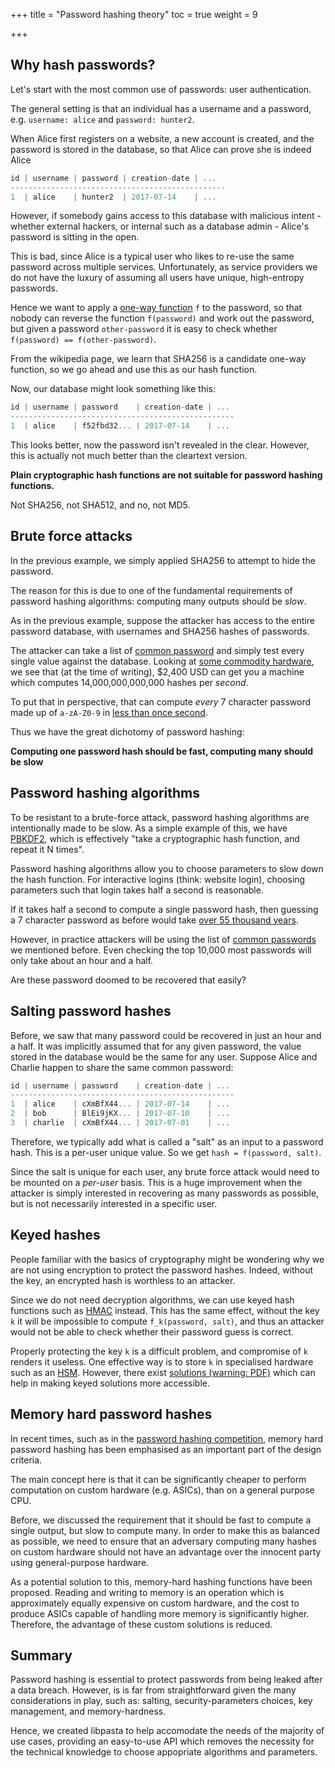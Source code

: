 +++
title = "Password hashing theory"
toc = true
weight = 9

+++

## Why hash passwords?

Let's start with the most common use of passwords: user authentication.

The general setting is that an individual has a username and a password, 
e.g. `username: alice` and `password: hunter2`.

When Alice first registers on a website, a new account is created, and the
password is stored in the database, so that Alice can prove she is indeed Alice

```C
id | username | password | creation-date | ...
------------------------------------------------
1  | alice    | hunter2  | 2017-07-14    | ...
```

However, if somebody gains access to this database with malicious intent -
whether external hackers, or internal such as a database admin - Alice's
password is sitting in the open.

This is bad, since Alice is a typical user who likes to re-use the same
password across multiple services. Unfortunately, as service providers we do
not have the luxury of assuming all users have unique, high-entropy passwords.

Hence we want to apply a [one-way function][owf] `f` to the password, so that
nobody can reverse the function `f(password)` and work out the password, but
given a password `other-password` it is easy to check whether 
`f(password) == f(other-password)`.

From the wikipedia page, we learn that SHA256 is a candidate one-way function, 
so we go ahead and use this as our hash function.

Now, our database might look something like this:

```C
id | username | password    | creation-date | ...
--------------------------------------------------
1  | alice    | f52fbd32... | 2017-07-14    | ...
```

This looks better, now the password isn't revealed in the clear. However, this
is actually not much better than the cleartext version.

**Plain cryptographic hash functions are not suitable for password hashing functions.**

Not SHA256, not SHA512, and no, not MD5.

## Brute force attacks

In the previous example, we simply applied SHA256 to attempt to hide the
password.

The reason for this is due to one of the fundamental requirements of password
hashing algorithms: computing many outputs should be _slow_.

As in the previous example, suppose the attacker has access to the entire
password database, with usernames and SHA256 hashes of passwords.

The attacker can take a list of [common password][leaked pws] and simply test
every single value against the database. Looking at [some commodity hardware][mining hw], 
we see that (at the time of writing), $2,400 USD can get you a machine which computes
14,000,000,000,000 hashes per _second_.

To put that in perspective, that can compute _every_ 7 character password made up of `a-zA-Z0-9` in [less than once second](https://www.wolframalpha.com/input/?i=(26%2B26%2B10)%5E7%2F14000000000000).

Thus we have the great dichotomy of password hashing:

**Computing one password hash should be fast, computing many should be slow**

## Password hashing algorithms

To be resistant to a brute-force attack, password hashing algorithms are
intentionally made to be slow. As a simple example of this, we have
[PBKDF2](https://en.wikipedia.org/wiki/PBKDF2), which is effectively "take a
cryptographic hash function, and repeat it N times".

Password hashing algorithms allow you to choose parameters to slow down the 
hash function. For interactive logins (think: website login), choosing
parameters such that login takes half a second is reasonable.

If it takes half a second to compute a single password hash, then guessing a
7 character password as before would take [over 55 thousand years](https://www.wolframalpha.com/input/?i=(26%2B26%2B10)%5E7%2F2+seconds).

However, in practice attackers will be using the list of [common passwords][leaked pws]
we mentioned before. Even checking the top 10,000 most passwords will only take
about an hour and a half.

Are these password doomed to be recovered that easily?


## Salting password hashes

Before, we saw that many password could be recovered in just an hour and a half.
It was implicitly assumed that for any given password, the value stored in the 
database would be the same for any user. Suppose Alice and Charlie happen to share
the same common password:

```C
id | username | password    | creation-date | ...
--------------------------------------------------
1  | alice    | cXmBfX44... | 2017-07-14    | ...
2  | bob      | BlEi9jKX... | 2017-07-10    | ...
3  | charlie  | cXmBfX44... | 2017-07-01    | ...

```
Therefore, we typically add what is called a "salt" as an input to a password
hash. This is a per-user unique value. So we get `hash = f(password, salt)`.

Since the salt is unique for each user, any brute force attack would need to
be mounted on a _per-user_ basis. This is a huge improvement when the attacker
is simply interested in recovering as many passwords as possible, but is not
necessarily interested in a specific user.

## Keyed hashes

People familiar with the basics of cryptography might be wondering why
we are not using encryption to protect the password hashes. Indeed, without the
key, an encrypted hash is worthless to an attacker.

Since we do not need decryption algorithms, we can use keyed hash functions such
as [HMAC](https://en.wikipedia.org/wiki/Hash-based_message_authentication_code)
instead. This has the same effect, without the key `k` it will be impossible to
compute `f_k(password, salt)`, and thus an attacker would not be able to check
whether their password guess is correct.

Properly protecting the key `k` is a difficult problem, and compromise
of `k` renders it useless. One effective way is to store `k` in  specialised
hardware such as an
[HSM](https://en.wikipedia.org/wiki/Hardware_security_module).
However, there exist [solutions (warning: PDF)][pythia] which can help in making
keyed solutions more accessible.


## Memory hard password hashes

In recent times, such as in the [password hashing competition][phc], 
memory hard password hashing has been emphasised as an important part of the
design criteria.

The main concept here is that it can be significantly cheaper to perform
computation on custom hardware (e.g. ASICs), than on a general purpose CPU.

Before, we discussed the requirement that it should be fast to compute a single 
output, but slow to compute many. In order to make this as balanced as possible, 
we need to ensure that an adversary computing many hashes on custom hardware should
not have an advantage over the innocent party using general-purpose hardware.

As a potential solution to this, memory-hard hashing functions have been
proposed. Reading and writing to memory is an operation which is approximately
equally expensive on custom hardware, and the cost to produce ASICs capable of
handling more memory is significantly higher. Therefore, the advantage of these
custom solutions is reduced.

## Summary

Password hashing is essential to protect passwords from being leaked after a
data breach. However, is is far from straightforward given the many
considerations in play, such as: salting, security-parameters choices, key
management, and memory-hardness.

Hence, we created libpasta to help accomodate the needs of the majority of
use cases, providing an easy-to-use API which removes the necessity for the
technical knowledge to choose appopriate algorithms and parameters.


[owf]: https://en.wikipedia.org/wiki/One-way_function
[leaked pws]: https://wiki.skullsecurity.org/Passwords
[mining hw]: https://en.bitcoin.it/wiki/Mining_hardware_comparison
[phc]: https://password-hashing.net/
[pythia]: https://www.usenix.org/system/files/conference/usenixsecurity15/sec15-paper-everspaugh.pdf